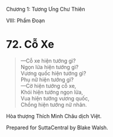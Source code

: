  

Chương 1: Tương Ưng Chư Thiên

VIII: Phẩm Ðoạn

# 72\. Cỗ Xe

> —Cỗ xe hiện tướng gì?  
> Ngọn lửa hiện tướng gì?  
> Vương quốc hiện tướng gì?  
> Phụ nữ hiện tướng gì?  
> —Cờ hiện tướng cỗ xe,  
> Khói hiện tướng ngọn lửa,  
> Vua hiện tướng vương quốc,  
> Chồng hiện tướng nữ nhân.

Hòa thượng Thích Minh Châu dịch Việt.

Prepared for SuttaCentral by Blake Walsh.